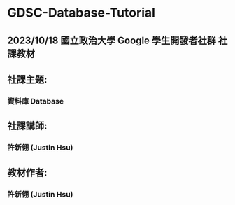 # GDSC-Database-Tutorial
## 2023/10/18 國立政治大學 Google 學生開發者社群 社課教材

## 社課主題: 
### 資料庫 Database

## 社課講師: 
### 許新翎 (Justin Hsu)

## 教材作者: 
### 許新翎 (Justin Hsu)
